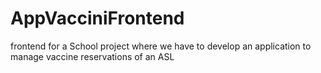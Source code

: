 # AppVacciniFrontend
frontend for a School project where we have to develop an application to manage vaccine reservations of an ASL
